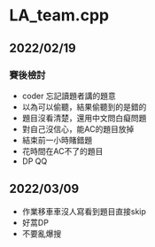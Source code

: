# LA_team.cpp

## 2022/02/19

### 賽後檢討

* coder 忘記讀題者講的題意
* 以為可以偷聽，結果偷聽到的是錯的
* 題目沒看清楚，還用中文問白癡問題
* 對自己沒信心，能AC的題目放掉
* 結束前一小時賭錯題
* 花時間在AC不了的題目
* DP QQ

## 2022/03/09

* 作業移車車沒人寫看到題目直接skip
* 好蒿DP
* 不要亂爆搜
